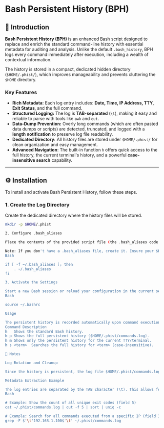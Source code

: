 # Bash Persistent History (BPH)

## 📄 Introduction

**Bash Persistent History (BPH)** is an enhanced Bash script designed to replace and enrich the standard command-line history with essential metadata for auditing and analysis. Unlike the default `.bash_history`, BPH logs every command immediately after execution, including a wealth of contextual information.

The history is stored in a compact, dedicated hidden directory (`$HOME/.phist/`), which improves manageability and prevents cluttering the `$HOME` directory.

### Key Features

* **Rich Metadata:** Each log entry includes: **Date, Time, IP Address, TTY, Exit Status**, and the full command.
* **Structured Logging:** The log is **TAB-separated** (`\t`), making it easy and reliable to parse with tools like `awk` and `cut`.
* **Data-Dump Prevention:** Overly long commands (which are often pasted data dumps or scripts) are detected, truncated, and logged with a **length notification** to preserve log file readability.
* **Dedicated Directory:** All history files are stored under `$HOME/.phist/` for clean organization and easy management.
* **Advanced Navigation:** The built-in function `h` offers quick access to the full history, the current terminal's history, and a powerful **case-insensitive search** capability.

***

## ⚙️ Installation

To install and activate Bash Persistent History, follow these steps.

### 1. Create the Log Directory

Create the dedicated directory where the history files will be stored.

```bash
mkdir -p $HOME/.phist

2. Configure .bash_aliases

Place the contents of the provided script file (the .bash_aliases code block) into your $HOME/.bash_aliases file.

Note: If you don't have a .bash_aliases file, create it. Ensure your $HOME/.bashrc sources this file (which is standard on most distributions):
Bash

if [ -f ~/.bash_aliases ]; then
    . ~/.bash_aliases
fi

3. Activate the Settings

Start a new Bash session or reload your configuration in the current session:
Bash

source ~/.bashrc

Usage

The persistent history is recorded automatically upon command execution. You can view and search the logs using the function h:
Command	Description
h	Shows the standard Bash history.
h p	Shows the full persistent history ($HOME/.phist/commands.log).
h m	Shows only the persistent history for the current TTY/terminal.
h s <term>	Searches the full history for <term> (case-insensitive).

📝 Notes

Log Rotation and Cleanup

Since the history is persistent, the log file $HOME/.phist/commands.log will grow over time. For robust environments, it is highly recommended to configure Logrotate (or a custom cron job) to periodically archive and compress the log file (e.g., to commands-YYYY-MM.log.gz in the same $HOME/.phist/ directory).

Metadata Extraction Example

The log entries are separated by the TAB character (\t). This allows for easy data extraction:
Bash

# Example: Show the count of all unique exit codes (field 5)
cat ~/.phist/commands.log | cut -f 5 | sort | uniq -c

# Example: Search for all commands executed from a specific IP (field 3)
grep -F $'\t'192.168.1.100$'\t' ~/.phist/commands.log
